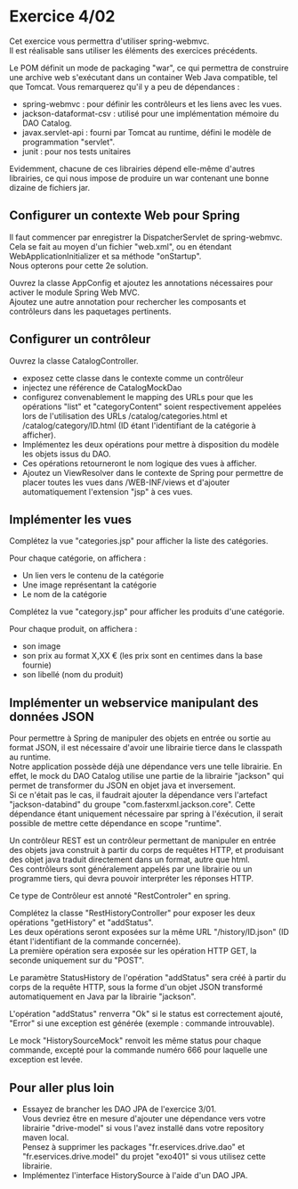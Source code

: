 # Exercice 4/02

Cet exercice vous permettra d'utiliser spring-webmvc.  
Il est réalisable sans utiliser les éléments des exercices précédents.

Le POM définit un mode de packaging "war", ce qui permettra de construire une archive web s'exécutant dans un container Web Java compatible, tel que Tomcat.
Vous remarquerez qu'il y a peu de dépendances :

* spring-webmvc : pour définir les contrôleurs et les liens avec les vues.
* jackson-dataformat-csv : utilisé pour une implémentation mémoire du DAO Catalog.
* javax.servlet-api : fourni par Tomcat au runtime, défini le modèle de programmation "servlet".
* junit : pour nos tests unitaires

Evidemment, chacune de ces librairies dépend elle-même d'autres librairies, ce qui nous impose de produire un war contenant une bonne dizaine de fichiers jar.

## Configurer un contexte Web pour Spring

Il faut commencer par enregistrer la DispatcherServlet de spring-webmvc.  
Cela se fait au moyen d'un fichier "web.xml", ou en étendant WebApplicationInitializer et sa méthode "onStartup".  
Nous opterons pour cette 2e solution.

Ouvrez la classe AppConfig et ajoutez les annotations nécessaires pour activer le module Spring Web MVC.  
Ajoutez une autre annotation pour rechercher les composants et contrôleurs dans les paquetages pertinents.

## Configurer un contrôleur

Ouvrez la classe CatalogController.

* exposez cette classe dans le contexte comme un contrôleur
* injectez une référence de CatalogMockDao
* configurez convenablement le mapping des URLs pour que les opérations "list" et "categoryContent" soient respectivement appelées lors de l'utilisation des URLs /catalog/categories.html et /catalog/category/ID.html (ID étant l'identifiant de la catégorie à afficher).
* Implémentez les deux opérations pour mettre à disposition du modèle les objets issus du DAO.
* Ces opérations retourneront le nom logique des vues à afficher.
* Ajoutez un ViewResolver dans le contexte de Spring pour permettre de placer toutes les vues dans /WEB-INF/views et d'ajouter automatiquement l'extension "jsp" à ces vues.

## Implémenter les vues

Complétez la vue "categories.jsp" pour afficher la liste des catégories.

Pour chaque catégorie, on affichera :

* Un lien vers le contenu de la catégorie
* Une image représentant la catégorie
* Le nom de la catégorie

Complétez la vue "category.jsp" pour afficher les produits d'une catégorie.

Pour chaque produit, on affichera :

* son image
* son prix au format X,XX € (les prix sont en centimes dans la base fournie)
* son libellé (nom du produit)

## Implémenter un webservice manipulant des données JSON

Pour permettre à Spring de manipuler des objets en entrée ou sortie au format JSON, il est nécessaire d'avoir une librairie tierce dans le classpath au runtime.  
Notre application possède déjà une dépendance vers une telle librairie. En effet, le mock du DAO Catalog utilise une partie de la librairie "jackson" qui permet de transformer du JSON en objet java et inversement.  
Si ce n'était pas le cas, il faudrait ajouter la dépendance vers l'artefact "jackson-databind" du groupe "com.fasterxml.jackson.core". Cette dépendance étant uniquement nécessaire par spring à l'éxécution, il serait possible de mettre cette dépendance en scope "runtime".

Un contrôleur REST est un contrôleur permettant de manipuler en entrée des objets java construit à partir du corps de requêtes HTTP, et produisant des objet java traduit directement dans un format, autre que html.  
Ces contrôleurs sont généralement appelés par une librairie ou un programme tiers, qui devra pouvoir interpréter les réponses HTTP.

Ce type de Contrôleur est annoté "RestControler" en spring.

Complétez la classe "RestHistoryController" pour exposer les deux opérations "getHistory" et "addStatus".  
Les deux opérations seront exposées sur la même URL "/history/ID.json" (ID étant l'identifiant de la commande concernée).  
La première opération sera exposée sur les opération HTTP GET, la seconde uniquement sur du "POST".

Le paramètre StatusHistory de l'opération "addStatus" sera créé à partir du corps de la requête HTTP, sous la forme d'un objet JSON transformé automatiquement en Java par la librairie "jackson".

L'opération "addStatus" renverra "Ok" si le status est correctement ajouté, "Error" si une exception est générée (exemple : commande introuvable).

Le mock "HistorySourceMock" renvoit les même status pour chaque commande, excepté pour la commande numéro 666 pour laquelle une exception est levée.

## Pour aller plus loin

* Essayez de brancher les DAO JPA de l'exercice 3/01.  
Vous devriez être en mesure d'ajouter une dépendance vers votre librairie "drive-model" si vous l'avez installé dans votre repository maven local.  
Pensez à supprimer les packages "fr.eservices.drive.dao" et "fr.eservices.drive.model" du projet "exo401" si vous utilisez cette librairie.
* Implémentez l'interface HistorySource à l'aide d'un DAO JPA.


